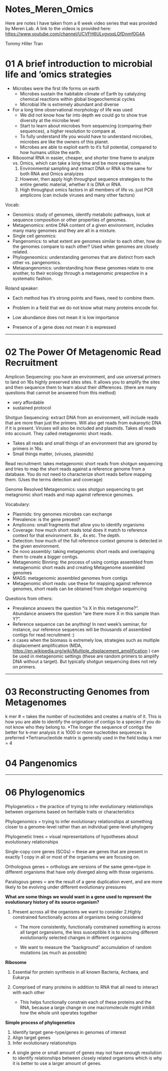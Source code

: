 Notes\_Meren\_Omics
================

Here are notes I have taken from a 6 week video series that was provided
by Meren Lab. A link to the videos is provided here:
<https://www.youtube.com/channel/UCVFH6ULygyqqLGfDnmf0G4A>

Tommy Hiller Tran

# 01 A brief introduction to microbial life and ’omics strategies

  - Microbes were the first life forms on earth
      - Microbes sustain the habitable climate of Earth by catalyzing
        chemical reactions within global biogeochemical cycles
      - Microbial life is extremely abundant and diverse
  - For a long time observational morphology of life was used
      - We did not know how far into depth we could go to show true
        diversity at the microbe level
      - Start to learn about microbes from sequencing (comparing their
        sequences), a higher resolution to compare at.
      - To fully understand life you would have to understand microbes,
        microbes are like the owners of this planet.
      - Microbes are able to exploit earth to it’s full potential,
        compared to how humans utilize the earth.
  - Ribosomal RNA in easier, cheaper, and shorter time frame to analyze
    vs. Omics, which can take a long time and be more expensive.
    1.  Environmental sampling and extract DNA or RNA is the same for
        both RNA and Omics analyizes
    2.  However, then apply high throughput sequence strategies to the
        entire genetic material, whether it is DNA or RNA.
    3.  High throughput omics factors in all members of life vs. just
        PCR amplicons (can include viruses and many other factors)

Vocab:

  - Genomics: study of genomes, identify metabolic pathways, look at
    sequence composition or other properties of genomes.
  - Metagenomics: entire DNA content of a given environment, includes
    many many genomes and they are all in a mixture.
  - Single cell genomics:
  - Pangenomics: to what extent are genomes similar to each other, how
    do the genomes compare to each other? Used when genomes are closely
    related.
  - Phylogeneomics: understanding genomes that are distinct from each
    other vs. pangenomics.
  - Metapangenomics: understanding how these genomes relate to one
    another, to their ecology through a metagenomic prespective in a
    systematic fashion.

Roland speaker:

  - Each method has it’s strong points and flaws, need to combine them.

  - Problem in a field that we do not know what many proteins encode
    for.

  - Low abundance does not mean it is low importance

  - Presence of a gene does not mean it is expressed

-----

# 02 The Power Of Metagenomic Read Recruitment

Amplicon Sequencing: you have an environment, and use universal primers
to land on 16s highly preserved sites sites. It allows you to amplify
the sites and then sequence them to learn about their differences.
(there are many questions that cannot be answered from this method)

  - very affordable
  - sustained protocol

Shotgun Sequencing: extract DNA from an environment, will include reads
that are more than just the primers. Will also get reads from eukaroytic
DNA if it is present. Viruses will also be included and plasmids. Takes
all reads into account. They called metagenomic short reads.

  - Takes all reads and small things of an environment that are ignored
    by primers in 16s.
  - Small things matter, (viruses, plasmids)

Read recruitment: takes metagenomic short reads from shotgun sequencing
and tries to map the short reads against a reference genome from a
database. You do not need to characterize short reads before mapping
them. (Uses the terms detection and coverage)

Genome Resolved Metagenomics: uses shotgun sequencing to get metagnomic
short reads and map against reference genomes.

Vocabulary:

  - Plasmids: tiny genomes microbes can exchange
  - Prevalence: is the gene present?
  - Amplicons: small fragments that allow you to identify organisms
  - Coverage: how much short reads total does it match to reference
    context for that environment. 8x , 4x etc. The depth.
  - Detection: how much of the full reference context genome is detected
    in the given environment.
  - De novo assembly: taking metagenomic short reads and overlapping
    them to create a bigger contigs.
  - Metagenomic Binning: the process of using contigs assembled from
    metagenomic short reads and creating Metagenome assembled genomes
  - MAGS: metagenomic assembled genomes from contigs
  - Metagenomic short reads: use these for mapping against reference
    genomes, short reads can be obtained from shotgun sequencing

Questions from others:

  - Prevalence answers the question “is X in this metagenome?”.
    Abundance answers the question “are there more X in this sample than
    Y?”.
  - Reference sequence can be anything\! In next week’s seminar, for
    instance, our reference sequences will be thousands of assembled
    contigs for read recruitment :)
  - n cases when the biomass is extremely low, strategies such as
    multiple displacement amplification (MDA,
    <https://en.wikipedia.org/wiki/Multiple_displacement_amplification>
    ) can be used in metagenomic settings (these are random primers to
    amplify DNA without a target). But typically shotgun sequencing does
    not rely on primers.

-----

# 03 Reconstructing Genomes from Metagenomes

k mer \# = takes the number of nucleotides and creates a matrix of it.
This is how you are able to identify the origination of contigs to a
species if you do not know who they belong to. *The longer the sequence
of contigs the better for k-mer analysis it is 1000 or more nucleotides
sequences is preferred *Tertranucleotide matrix is generally used in the
field today k mer = 4

# 04 Pangenomics

-----

# 06 Phylogenomics

Phylogenetics = the practice of trying to infer evolutionary
relationships between organisms based on heritable traits or
characteristics

Phylogenomics = trying to infer evolutionary relationships at something
closer to a genome-level rather than an individual gene-level phylogeny

Phylogenetic trees = visual representations of hypotheses about
evolutionary relationships

Single-copy core genes (SCGs) = these are genes that are present in
exactly 1 copy in all or most of the organisms we are focusing on.

Orthologous genes = orthologs are versions of the same gene=type in
different organisms that have only diverged along with those organisms.

Paralogous genes = are the result of a gene duplication event, and are
more likely to be evolving under different evolutionary pressures

**What are some things we would want in a gene used to represent the
evolutionary history of its source organism?**

1.  Present across all the organisms we want to consider 2.Highly
    constrained functionally across all organisms being considered
    
      - The more consistently, functionally constrained something is
        across all target organsisms, the less susceptible it is to
        accruing different evolutionarily selected changes in different
        organisms
    
      - We want to measure the “background” accumulation of random
        mutations (as much as possible)

**Ribosome**

1.  Essential for protein synthesis in all known Bacteria, Archaea, and
    Eukarya

2.  Comprised of many proteins in addition to RNA that all need to
    interact with each other
    
      - This helps functionally constrain each of these proteins and the
        RNA, because a large change in one macromolecule might inhibit
        how the whole unit operates together

**Simple process of phylogenetics**

1.  Identify target gene-type/genes in genomes of interest
2.  Align target genes
3.  Infer evolutionary relationships

<!-- end list -->

  - A single gene or small amount of genes may not have enough
    resolution to identify relationships between closely related
    organisms which is why it is better to use a larger amount of genes.
